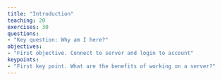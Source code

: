```yaml
---
title: "Introduction"
teaching: 20
exercises: 30
questions:
- "Key question: Why am I here?"
objectives:
- "First objective. Connect to server and login to account"
keypoints:
- "First key point. What are the benefits of working on a server?"
---
```




